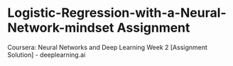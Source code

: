 # Logistic-Regression-with-a-Neural-Network-mindset Assignment 
Coursera: Neural Networks and Deep Learning 
Week 2 [Assignment Solution] - deeplearning.ai


